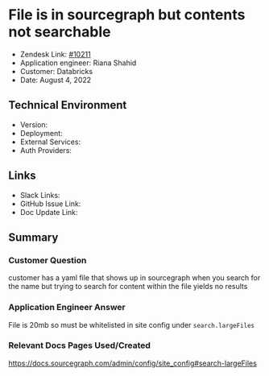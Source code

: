 
# File is in sourcegraph but contents not searchable <!-- Ticket Title  Hint: include keywords to make it searchable -->

- Zendesk Link: [#10211](https://sourcegraph.zendesk.com/agent/tickets/10211)
- Application engineer: Riana Shahid
- Customer: Databricks <!-- Redact if this contains personally identifying information -->
- Date: August 4, 2022

<!-- Data populated from integration, speak to Ben Gordon or Michael Bali if not working -->
<!-- During Internal team trial, fill missing data manually (we are waiting for all data to sync) -->

## Technical Environment
- Version: ​
- Deployment:
- External Services:
- Auth Providers:


## Links
<!-- Data for application engineer manual entry -->
- Slack Links:
- GitHub Issue Link:
- Doc Update Link:

## Summary
### Customer Question
customer has a yaml file that shows up in sourcegraph when you search for the name but trying to search for content within the file yields no results
### Application Engineer Answer
File is 20mb so must be whitelisted in site config under `search.largeFiles`
### Relevant Docs Pages Used/Created
https://docs.sourcegraph.com/admin/config/site_config#search-largeFiles

<!-- Once complete, upload a copy to https://github.com/sourcegraph/support-tools-internal/tree/main/resolved-tickets as a .md file -->
<!-- Name the file 10211.md -->
